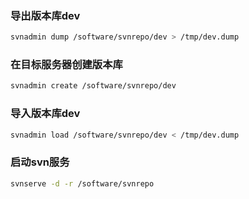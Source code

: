 ### 导出版本库dev

```sh
svnadmin dump /software/svnrepo/dev > /tmp/dev.dump
```



### 在目标服务器创建版本库

```sh
svnadmin create /software/svnrepo/dev
```



### 导入版本库dev

```sh
svnadmin load /software/svnrepo/dev < /tmp/dev.dump
```



### 启动svn服务

```sh
svnserve -d -r /software/svnrepo
```

